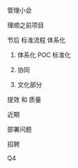 
 管理小会

理顺之前项目

节后  标准流程 体系化  

1. 体系化  POC  标准化
   
2. 协同

3. 文化部分



提效 和 质量

近期

部署问题


招聘

Q4









